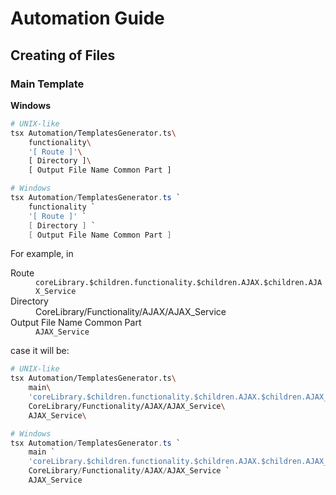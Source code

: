 # Automation Guide
## Creating of Files
### Main Template

**Windows**

```bash
# UNIX-like
tsx Automation/TemplatesGenerator.ts\
    functionality\
    '[ Route ]'\
    [ Directory ]\
    [ Output File Name Common Part ]
```

```powershell
# Windows
tsx Automation/TemplatesGenerator.ts `
    functionality `
    '[ Route ]' `
    [ Directory ] `
    [ Output File Name Common Part ]
```

For example, in

<dl>

  <dt>Route</dt>
  <dd><code>coreLibrary.$children.functionality.$children.AJAX.$children.AJAX_Service</code></dd>

  <dt>Directory</dt>
  <dd>CoreLibrary/Functionality/AJAX/AJAX_Service</dd>

  <dt>Output File Name Common Part<dt>
  <dd><code>AJAX_Service</code></dd>

</dl>

case it will be:

```bash
# UNIX-like
tsx Automation/TemplatesGenerator.ts\
    main\
    'coreLibrary.$children.functionality.$children.AJAX.$children.AJAX_Service'\
    CoreLibrary/Functionality/AJAX/AJAX_Service\
    AJAX_Service\
```

```powershell
# Windows
tsx Automation/TemplatesGenerator.ts `
    main `
    'coreLibrary.$children.functionality.$children.AJAX.$children.AJAX_Service' `
    CoreLibrary/Functionality/AJAX/AJAX_Service `
    AJAX_Service
```
